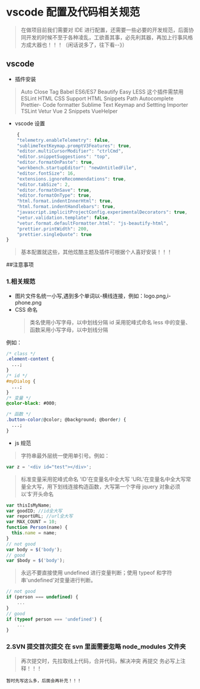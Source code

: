 ﻿# vscode 配置及代码相关规范

> 在做项目前我们需要对 IDE 进行配置，还需要一些必要的开发规范，后面协同开发的时候不至于各种凌乱，工欲善其事，必先利其器，再加上行事风格 方成大器也！！！（闲话说多了，往下看--》）

## vscode

* 插件安装

> Auto Close Tag
> Babel ES6/ES7
> Beautify
> Easy LESS 这个插件需禁用
> ESLint
> HTML CSS Support
> HTML Snippets
> Path Autocomplete
> Prettier- Code formatter
> Sublime Text Keymap and Settting Importer
> TSLint
> Vetur
> Vue 2 Snippets
> VueHelper

* vscode 设置

```javascript
    {
    "telemetry.enableTelemetry": false,
    "sublimeTextKeymap.promptV3Features": true,
    "editor.multiCursorModifier": "ctrlCmd",
    "editor.snippetSuggestions": "top",
    "editor.formatOnPaste": true,
    "workbench.startupEditor": "newUntitledFile",
    "editor.fontSize": 16,
    "extensions.ignoreRecommendations": true,
    "editor.tabSize": 2,
    "editor.formatOnSave": true,
    "editor.formatOnType": true,
    "html.format.indentInnerHtml": true,
    "html.format.indentHandlebars": true,
    "javascript.implicitProjectConfig.experimentalDecorators": true,
    "vetur.validation.template": false,
    "vetur.format.defaultFormatter.html": "js-beautify-html",
    "prettier.printWidth": 200,
    "prettier.singleQuote": true
}
```

> 基本配置就这些，其他炫酷主题及插件可根据个人喜好安装！！！

##注意事项

### 1.相关规范

* 图片文件名统一小写,遇到多个单词以-横线连接，例如：logo.png,i-phone.png
* CSS 命名
  > 类名使用小写字母，以中划线分隔
  > id 采用驼峰式命名
  > less 中的变量、函数采用小写字母，以中划线分隔

例如：

```css
/* class */
.element-content {
  ...;
}
/* id */
#myDialog {
  ...;
}
/* 变量 */
@color-black: #000;

/* 函数 */
.button-color(@color; @background; @border) {
  ...;
}
```

* js 规范

> 字符串最外层统一使用单引号。例如：

```js
var z = '<div id="test"></div>';
```

> 标准变量采用驼峰式命名
> 'ID'在变量名中全大写
> 'URL'在变量名中全大写常量全大写，用下划线连接构造函数，大写第一个字母
> jquery 对象必须以'$'开头命名

```js
var thisIsMyName;
var goodID; //id全大写
var reportURL; //url全大写
var MAX_COUNT = 10;
function Person(name) {
  this.name = name;
}
// not good
var body = $('body');
// good
var $body = $('body');
```

> 永远不要直接使用 undefined 进行变量判断；使用 typeof 和字符串'undefined'对变量进行判断。

```javascript
// not good
if (person === undefined) {
    ...
}
// good
if (typeof person === 'undefined') {
    ...
}
```

### 2.SVN 提交首次提交 在 svn 里面需要忽略 node_modules 文件夹

> 再次提交时，先拉取线上代码，合并代码，解决冲突 再提交 务必写上注释！！！

    暂时先写这么多，后面会再补充！！！
